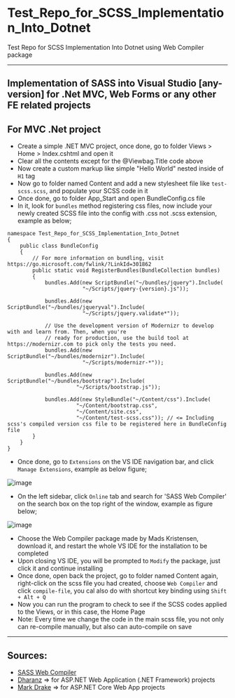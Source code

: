 # Test_Repo_for_SCSS_Implementation_Into_Dotnet
Test Repo for SCSS Implementation Into Dotnet using Web Compiler package

_____________________________________________________________________________________________________

## Implementation of SASS into Visual Studio [any-version] for .Net MVC, Web Forms or any other FE related projects

## For MVC .Net project
* Create a simple .NET MVC project, once done, go to folder Views > Home > Index.cshtml and open it
* Clear all the contents except for the @Viewbag.Title code above
* Now create a custom markup like simple "Hello World" nested inside of ```H1``` tag
* Now go to folder named Content and add a new stylesheet file like ```test-scss.scss```, and populate your SCSS code in it
* Once done, go to folder App_Start and open BundleConfig.cs file
* In it, look for ```bundles``` method registering css files, now include your newly created SCSS file into the config with .css not .scss extension, example as below;
```
namespace Test_Repo_for_SCSS_Implementation_Into_Dotnet
{
    public class BundleConfig
    {
        // For more information on bundling, visit https://go.microsoft.com/fwlink/?LinkId=301862
        public static void RegisterBundles(BundleCollection bundles)
        {
            bundles.Add(new ScriptBundle("~/bundles/jquery").Include(
                        "~/Scripts/jquery-{version}.js"));

            bundles.Add(new ScriptBundle("~/bundles/jqueryval").Include(
                        "~/Scripts/jquery.validate*"));

            // Use the development version of Modernizr to develop with and learn from. Then, when you're
            // ready for production, use the build tool at https://modernizr.com to pick only the tests you need.
            bundles.Add(new ScriptBundle("~/bundles/modernizr").Include(
                        "~/Scripts/modernizr-*"));

            bundles.Add(new ScriptBundle("~/bundles/bootstrap").Include(
                      "~/Scripts/bootstrap.js"));

            bundles.Add(new StyleBundle("~/Content/css").Include(
                      "~/Content/bootstrap.css",
                      "~/Content/site.css",
                      "~/Content/test-scss.css")); // <= Including scss's compiled version css file to be registered here in BundleConfig file
        }
    }
}
```
* Once done, go to ```Extensions``` on the VS IDE navigation bar, and click ```Manage Extensions```, example as below figure;

![image](https://user-images.githubusercontent.com/85555894/213429167-053d9dcc-c685-4cf8-b8eb-5966e6904953.png)
* On the left sidebar, click ```Online``` tab and search for 'SASS Web Compiler' on the search box on the top right of the window, example as figure below;

![image](https://user-images.githubusercontent.com/85555894/213429518-f36f35c8-eb73-46c8-bb84-422b753fd306.png)
* Choose the Web Compiler package made by Mads Kristensen, download it, and restart the whole VS IDE for the installation to be completed
* Upon closing VS IDE, you will be prompted to ```Modify``` the package, just click it and continue installing
* Once done, open back the project, go to folder named Content again, right-click on the scss file you had created, choose ```Web Compiler``` and click ```compile-file```, you cal also do with shortcut key binding using ```Shift + Alt + Q```
* Now you can run the program to check to see if the SCSS codes applied to the Views, or in this case, the Home Page
* Note: Every time we change the code in the main scss file, you not only can re-compile manually, but also can auto-compile on save

___________________________________________________________________________________________________________________________

## Sources: 
* [SASS Web Compiler](https://marketplace.visualstudio.com/items?itemName=MadsKristensen.WebCompiler)
* [Dharanz](https://www.youtube.com/watch?v=fdshEHHnetM) => for ASP.NET Web Application (.NET Framework) projects
* [Mark Drake](https://www.youtube.com/watch?v=A8AWdj8apcU) => for ASP.NET Core Web App projects 
